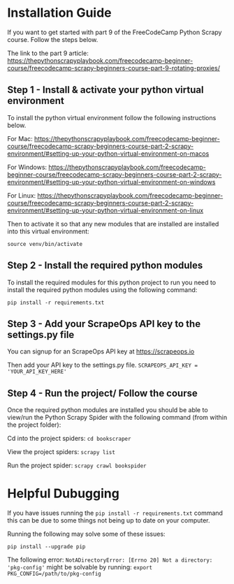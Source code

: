 # Installation Guide
If you want to get started with part 9 of the FreeCodeCamp Python Scrapy course. Follow the steps below.

The link to the part 9 article: 
https://thepythonscrapyplaybook.com/freecodecamp-beginner-course/freecodecamp-scrapy-beginners-course-part-9-rotating-proxies/

## Step 1 - Install & activate your python virtual environment
To install the python virtual environment follow the following instructions below.

For Mac: https://thepythonscrapyplaybook.com/freecodecamp-beginner-course/freecodecamp-scrapy-beginners-course-part-2-scrapy-environment/#setting-up-your-python-virtual-environment-on-macos

For Windows: https://thepythonscrapyplaybook.com/freecodecamp-beginner-course/freecodecamp-scrapy-beginners-course-part-2-scrapy-environment/#setting-up-your-python-virtual-environment-on-windows 

For Linux: https://thepythonscrapyplaybook.com/freecodecamp-beginner-course/freecodecamp-scrapy-beginners-course-part-2-scrapy-environment/#setting-up-your-python-virtual-environment-on-linux

Then to activate it so that any new modules that are installed are installed into this virtual environment:

`source venv/bin/activate`



## Step 2 - Install the required python modules
To install the required modules for this python project to run you need to install the required python modules using the following command:

`pip install -r requirements.txt`


## Step 3 - Add your ScrapeOps API key to the settings.py file
You can signup for an ScrapeOps API key at https://scrapeops.io

Then add your API key to the settings.py file.
`SCRAPEOPS_API_KEY = 'YOUR_API_KEY_HERE'` 



## Step 4 - Run the project/ Follow the course
Once the required python modules are installed you should be able to view/run the Python Scrapy Spider with the following command (from within the project folder):

Cd into the project spiders: `cd bookscraper`

View the project spiders: `scrapy list`

Run the project spider: `scrapy crawl bookspider`



# Helpful Dubugging 
If you have issues running the `pip install -r requirements.txt` command this can be due to some things not being up to date on your computer. 

Running the following may solve some of these issues:

`pip install --upgrade pip`

The following error: `NotADirectoryError: [Errno 20] Not a directory: 'pkg-config'` might be solvable by running:
`export PKG_CONFIG=/path/to/pkg-config`